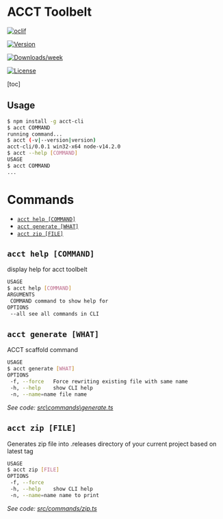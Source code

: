 # ACCT Toolbelt

[![oclif](https://img.shields.io/badge/cli-oclif-brightgreen.svg)](https://oclif.io)

[![Version](https://img.shields.io/npm/v/acct-cli.svg)](https://npmjs.org/package/acct-cli)

[![Downloads/week](https://img.shields.io/npm/dw/acct-cli.svg)](https://npmjs.org/package/acct-cli)

[![License](https://img.shields.io/npm/l/acct-cli.svg)](https://github.com/luizgamabh/acct-cli/blob/master/package.json)



[toc]

## Usage

```bash
$ npm install -g acct-cli
$ acct COMMAND
running command...
$ acct (-v|--version|version)
acct-cli/0.0.1 win32-x64 node-v14.2.0
$ acct --help [COMMAND]
USAGE
$ acct COMMAND
...
```
# Commands

- [`acct help [COMMAND]`](#acct-help-command)
- [`acct generate [WHAT]`](#acct-generate-what)
- [`acct zip [FILE]`](#acct-zip-file)

## `acct help [COMMAND]`

display help for acct toolbelt

```bash
USAGE
$ acct help [COMMAND]
ARGUMENTS
 COMMAND command to show help for
OPTIONS
 --all see all commands in CLI
```

## `acct generate [WHAT]`

ACCT scaffold command

```bash
USAGE
$ acct generate [WHAT]
OPTIONS
 -f, --force   Force rewriting existing file with same name
 -h, --help    show CLI help
 -n, --name=name file name
```

_See code: [src\commands\generate.ts](https://github.com/luizgamabh/acct-cli/blob/v0.0.1/src\commands\generate.ts)_

## `acct zip [FILE]`

Generates zip file into .releases directory of your current project based on latest tag

```bash
USAGE
$ acct zip [FILE]
OPTIONS
 -f, --force
 -h, --help    show CLI help
 -n, --name=name name to print
```

_See code: [src/commands/zip.ts](https://github.com/luizgamabh/acct-cli/tree/master/src/commands/zip.ts)_
